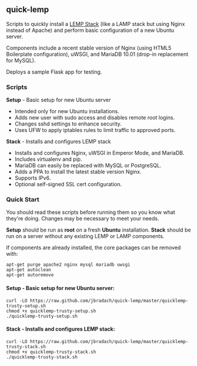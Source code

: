 ## quick-lemp
Scripts to quickly install a [LEMP Stack](https://lemp.io) (like a LAMP stack but using Nginx instead of Apache) and perform basic configuration of a new Ubuntu server.

Components include a recent stable version of Nginx (using HTML5 Boilerplate configuration), uWSGI, and MariaDB 10.01 (drop-in replacement for MySQL).

Deploys a sample Flask app for testing.


### Scripts
__Setup__ - Basic setup for new Ubuntu server
  * Intended only for new Ubuntu installations.
  * Adds new user with sudo access and disables remote root logins.
  * Changes sshd settings to enhance security.
  * Uses UFW to apply iptables rules to limit traffic to approved ports.

__Stack__ - Installs and configures LEMP stack
  * Installs and configures Nginx, uWSGI in Emperor Mode, and MariaDB.
  * Includes virtualenv and pip.
  * MariaDB can easily be replaced with MySQL or PostgreSQL.
  * Adds a PPA to install the latest stable version Nginx.
  * Supports IPv6.
  * Optional self-signed SSL cert configuration.

### Quick Start
You should read these scripts before running them so you know what they're
doing. Changes may be necessary to meet your needs.

__Setup__ should be run as __root__ on a fresh __Ubuntu__ installation. __Stack__ should be run on a server without any existing LEMP or LAMP components.

If components are already installed, the core packages can be removed with:
```
apt-get purge apache2 nginx mysql mariadb uwsgi
apt-get autoclean
apt-get autoremove
```

#### Setup - Basic setup for new Ubuntu server:
```
curl -LO https://raw.github.com/jbradach/quick-lemp/master/quicklemp-trusty-setup.sh
chmod +x quicklemp-trusty-setup.sh
./quicklemp-trusty-setup.sh
```

#### Stack - Installs and configures LEMP stack:
```
curl -LO https://raw.github.com/jbradach/quick-lemp/master/quicklemp-trusty-stack.sh
chmod +x quicklemp-trusty-stack.sh
./quicklemp-trusty-stack.sh
```
